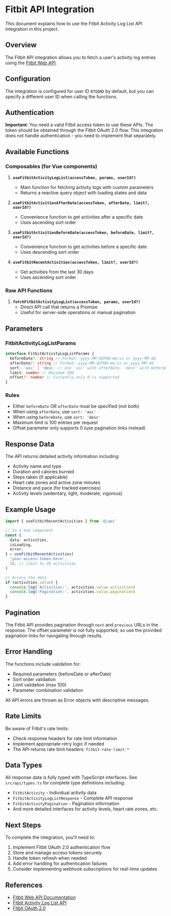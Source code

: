 # Fitbit API Integration

This document explains how to use the Fitbit Activity Log List API integration in this project.

## Overview

The Fitbit API integration allows you to fetch a user's activity log entries using the [Fitbit Web API](https://dev.fitbit.com/build/reference/web-api/activity/get-activity-log-list/).

## Configuration

The integration is configured for user ID `BTQQND` by default, but you can specify a different user ID when calling the functions.

## Authentication

**Important**: You need a valid Fitbit access token to use these APIs. The token should be obtained through the Fitbit OAuth 2.0 flow. This integration does not handle authentication - you need to implement that separately.

## Available Functions

### Composables (for Vue components)

1. **`useFitbitActivityLogList(accessToken, params, userId?)`**
   - Main function for fetching activity logs with custom parameters
   - Returns a reactive query object with loading states and data

2. **`useFitbitActivitiesAfterDate(accessToken, afterDate, limit?, userId?)`**
   - Convenience function to get activities after a specific date
   - Uses ascending sort order

3. **`useFitbitActivitiesBeforeDate(accessToken, beforeDate, limit?, userId?)`**
   - Convenience function to get activities before a specific date
   - Uses descending sort order

4. **`useFitbitRecentActivities(accessToken, limit?, userId?)`**
   - Get activities from the last 30 days
   - Uses ascending sort order

### Raw API Functions

1. **`fetchFitbitActivityLogList(accessToken, params, userId?)`**
   - Direct API call that returns a Promise
   - Useful for server-side operations or manual pagination

## Parameters

### FitbitActivityLogListParams

```typescript
interface FitbitActivityLogListParams {
  beforeDate?: string // Format: yyyy-MM-ddTHH:mm:ss or yyyy-MM-dd
  afterDate?: string // Format: yyyy-MM-ddTHH:mm:ss or yyyy-MM-dd
  sort: 'asc' | 'desc' // Use 'asc' with afterDate, 'desc' with beforeDate
  limit: number // Maximum 100
  offset?: number // Currently only 0 is supported
}
```

### Rules

- Either `beforeDate` OR `afterDate` must be specified (not both)
- When using `afterDate`, use `sort: 'asc'`
- When using `beforeDate`, use `sort: 'desc'`
- Maximum limit is 100 entries per request
- Offset parameter only supports 0 (use pagination links instead)

## Response Data

The API returns detailed activity information including:

- Activity name and type
- Duration and calories burned
- Steps taken (if applicable)
- Heart rate zones and active zone minutes
- Distance and pace (for tracked exercises)
- Activity levels (sedentary, light, moderate, vigorous)

## Example Usage

```typescript
import { useFitbitRecentActivities } from '@/api'

// In a Vue component
const {
  data: activities,
  isLoading,
  error,
} = useFitbitRecentActivities(
  'your-access-token-here',
  20, // limit to 20 activities
)

// Access the data
if (activities.value) {
  console.log('Activities:', activities.value.activities)
  console.log('Pagination:', activities.value.pagination)
}
```

## Pagination

The Fitbit API provides pagination through `next` and `previous` URLs in the response. The offset parameter is not fully supported, so use the provided pagination links for navigating through results.

## Error Handling

The functions include validation for:

- Required parameters (beforeDate or afterDate)
- Sort order validation
- Limit validation (max 100)
- Parameter combination validation

All API errors are thrown as Error objects with descriptive messages.

## Rate Limits

Be aware of Fitbit's rate limits:

- Check response headers for rate limit information
- Implement appropriate retry logic if needed
- The API returns rate limit headers: `fitbit-rate-limit-*`

## Data Types

All response data is fully typed with TypeScript interfaces. See `src/api/types.ts` for complete type definitions including:

- `FitbitActivity` - Individual activity data
- `FitbitActivityLogListResponse` - Complete API response
- `FitbitActivityPagination` - Pagination information
- And more detailed interfaces for activity levels, heart rate zones, etc.

## Next Steps

To complete the integration, you'll need to:

1. Implement Fitbit OAuth 2.0 authentication flow
2. Store and manage access tokens securely
3. Handle token refresh when needed
4. Add error handling for authentication failures
5. Consider implementing webhook subscriptions for real-time updates

## References

- [Fitbit Web API Documentation](https://dev.fitbit.com/build/reference/web-api/)
- [Fitbit Activity Log List API](https://dev.fitbit.com/build/reference/web-api/activity/get-activity-log-list/)
- [Fitbit OAuth 2.0](https://dev.fitbit.com/build/reference/web-api/authorization/)
